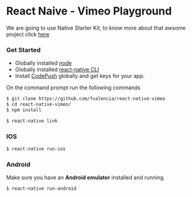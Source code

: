 
# React Naive - Vimeo Playground
We are going to use Native Starter Kit, to know more about that awsome project click [here][1]

### Get Started

* Globally installed [node](https://nodejs.org/en/)
* Globally installed [react-native CLI](https://facebook.github.io/react-native/docs/getting-started.html)
* Install [CodePush](https://microsoft.github.io/code-push/) globally and get keys for your app.

On the command prompt run the following commands

```sh
$ git clone https://github.com/fvalencia/react-native-vimeo
$ cd react-native-vimeo/
$ npm install
```
```sh
$ react-native link
```

### IOS
```sh
$ react-native run-ios
```

### Android
Make sure you have an **Android emulator** installed and running.
```sh
$ react-native run-android
```

[1]:https://github.com/start-react/native-starter-kit
